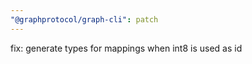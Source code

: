 ```yaml
---
"@graphprotocol/graph-cli": patch
---
```


fix: generate types for mappings when int8 is used as id
